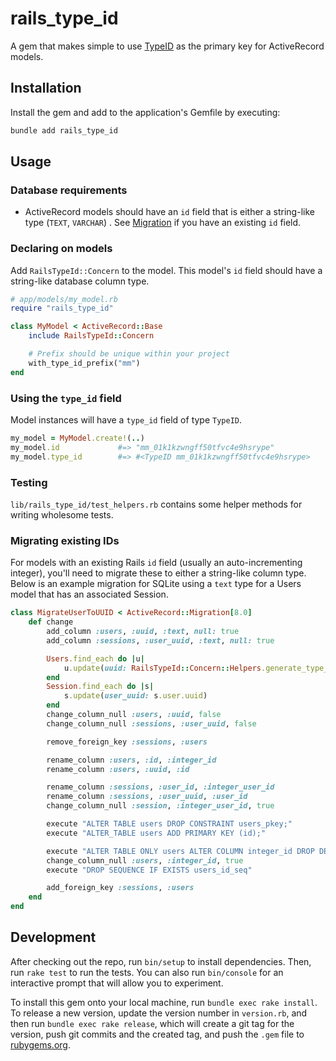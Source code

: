 # rails_type_id

A gem that makes simple to use [TypeID](https://github.com/broothie/typeid-ruby) as the primary key for ActiveRecord models.

## Installation

Install the gem and add to the application's Gemfile by executing:

```bash
bundle add rails_type_id
```

## Usage

### Database requirements

- ActiveRecord models should have an `id` field that is either a string-like type (`TEXT`, `VARCHAR`) .
  See [Migration](#migrating-existing-ids) if you have an existing `id` field.

### Declaring on models
Add `RailsTypeId::Concern` to the model. This model's `id` field should have a string-like database column type.

```ruby
# app/models/my_model.rb
require "rails_type_id"

class MyModel < ActiveRecord::Base
    include RailsTypeId::Concern

    # Prefix should be unique within your project
    with_type_id_prefix("mm")
end
```

### Using the `type_id` field

Model instances will have a `type_id` field of type `TypeID`.

```ruby
my_model = MyModel.create!(..)
my_model.id             #=> "mm_01k1kzwngff50tfvc4e9hsrype"
my_model.type_id        #=> #<TypeID mm_01k1kzwngff50tfvc4e9hsrype>
```

### Testing

`lib/rails_type_id/test_helpers.rb` contains some helper methods for writing wholesome tests.

### Migrating existing IDs

For models with an existing Rails `id` field (usually an auto-incrementing integer), you'll need to
migrate these to either a string-like column type. Below is an example migration for SQLite
using a `text` type for a Users model that has an associated Session.

```ruby
class MigrateUserToUUID < ActiveRecord::Migration[8.0]
    def change
        add_column :users, :uuid, :text, null: true
        add_column :sessions, :user_uuid, :text, null: true

        Users.find_each do |u|
            u.update(uuid: RailsTypeId::Concern::Helpers.generate_type_id("user"))
        end
        Session.find_each do |s|
            s.update(user_uuid: s.user.uuid)
        end
        change_column_null :users, :uuid, false
        change_column_null :sessions, :user_uuid, false

        remove_foreign_key :sessions, :users

        rename_column :users, :id, :integer_id
        rename_column :users, :uuid, :id

        rename_column :sessions, :user_id, :integer_user_id
        rename_column :sessions, :user_uuid, :user_id
        change_column_null :session, :integer_user_id, true

        execute "ALTER TABLE users DROP CONSTRAINT users_pkey;"
        execute "ALTER_TABLE users ADD PRIMARY KEY (id);"

        execute "ALTER TABLE ONLY users ALTER COLUMN integer_id DROP DEFAULT"
        change_column_null :users, :integer_id, true
        execute "DROP SEQUENCE IF EXISTS users_id_seq"

        add_foreign_key :sessions, :users
    end
end
```

## Development

After checking out the repo, run `bin/setup` to install dependencies. Then, run `rake test` to run the tests. You can also run `bin/console` for an interactive prompt that will allow you to experiment.

To install this gem onto your local machine, run `bundle exec rake install`. To release a new version, update the version number in `version.rb`, and then run `bundle exec rake release`, which will create a git tag for the version, push git commits and the created tag, and push the `.gem` file to [rubygems.org](https://rubygems.org).

